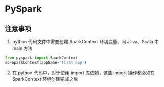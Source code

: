 # PySpark

## 注意事项

1. python 代码文件中需要创建 SparkContext 环境变量，同 Java、Scala 中 main 方法

```python
from pyspark import SparkContext
sc=SparkContext(appName='first app')
```

2. 在 python 代码中，对于使用 import 库依赖，这些 import 操作都必须在 SparkContext 环境创建完成之后